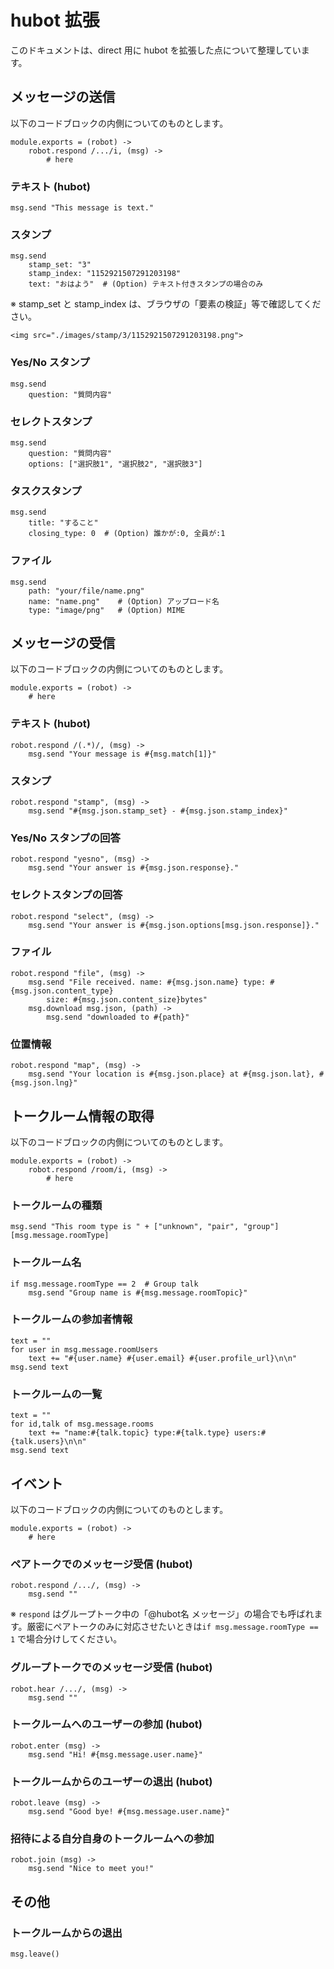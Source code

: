 # hubot 拡張

このドキュメントは、direct 用に hubot を拡張した点について整理しています。


## メッセージの送信

以下のコードブロックの内側についてのものとします。

	module.exports = (robot) ->
		robot.respond /.../i, (msg) ->
			# here

### テキスト (hubot)

	msg.send "This message is text."

### スタンプ
	
	msg.send
		stamp_set: "3"
		stamp_index: "1152921507291203198"
  		text: "おはよう"  # (Option) テキスト付きスタンプの場合のみ

※ stamp_set と stamp_index は、ブラウザの「要素の検証」等で確認してください。

	<img src="./images/stamp/3/1152921507291203198.png">
	

### Yes/No スタンプ

	msg.send
		question: "質問内容"

### セレクトスタンプ

	msg.send
	    question: "質問内容"
	    options: ["選択肢1", "選択肢2", "選択肢3"]

### タスクスタンプ

	msg.send
		title: "すること"
		closing_type: 0  # (Option) 誰かが:0, 全員が:1

### ファイル

	msg.send
		path: "your/file/name.png"
		name: "name.png"    # (Option) アップロード名
		type: "image/png"   # (Option) MIME
	

## メッセージの受信

以下のコードブロックの内側についてのものとします。

	module.exports = (robot) ->
		# here


### テキスト (hubot)

	robot.respond /(.*)/, (msg) ->
		msg.send "Your message is #{msg.match[1]}"

### スタンプ

	robot.respond "stamp", (msg) ->
		msg.send "#{msg.json.stamp_set} - #{msg.json.stamp_index}"

### Yes/No スタンプの回答

	robot.respond "yesno", (msg) ->
		msg.send "Your answer is #{msg.json.response}."

### セレクトスタンプの回答

	robot.respond "select", (msg) ->
		msg.send "Your answer is #{msg.json.options[msg.json.response]}."

### ファイル

	robot.respond "file", (msg) ->
		msg.send "File received. name: #{msg.json.name} type: #{msg.json.content_type} 
			size: #{msg.json.content_size}bytes"
		msg.download msg.json, (path) ->
			msg.send "downloaded to #{path}"

### 位置情報

	robot.respond "map", (msg) ->
		msg.send "Your location is #{msg.json.place} at #{msg.json.lat}, #{msg.json.lng}"

## トークルーム情報の取得

以下のコードブロックの内側についてのものとします。

	module.exports = (robot) ->
		robot.respond /room/i, (msg) ->
			# here

### トークルームの種類

 	msg.send "This room type is " + ["unknown", "pair", "group"][msg.message.roomType]

### トークルーム名

	if msg.message.roomType == 2  # Group talk
		msg.send "Group name is #{msg.message.roomTopic}"

### トークルームの参加者情報

	text = ""
	for user in msg.message.roomUsers
	    text += "#{user.name} #{user.email} #{user.profile_url}\n\n" 
    msg.send text

### トークルームの一覧

	text = ""
	for id,talk of msg.message.rooms
	    text += "name:#{talk.topic} type:#{talk.type} users:#{talk.users}\n\n" 
    msg.send text

## イベント

以下のコードブロックの内側についてのものとします。

	module.exports = (robot) ->
		# here

### ペアトークでのメッセージ受信 (hubot)

	robot.respond /.../, (msg) ->
		msg.send ""

※ `respond` はグループトーク中の「@hubot名 メッセージ」の場合でも呼ばれます。厳密にペアトークのみに対応させたいときは`if msg.message.roomType == 1` で場合分けしてください。

### グループトークでのメッセージ受信 (hubot)
 
	robot.hear /.../, (msg) ->
		msg.send ""

### トークルームへのユーザーの参加 (hubot)

	robot.enter (msg) ->
		msg.send "Hi! #{msg.message.user.name}"

### トークルームからのユーザーの退出 (hubot)

	robot.leave (msg) ->
		msg.send "Good bye! #{msg.message.user.name}"

### 招待による自分自身のトークルームへの参加

	robot.join (msg) ->
		msg.send "Nice to meet you!"

## その他

### トークルームからの退出

	msg.leave()
